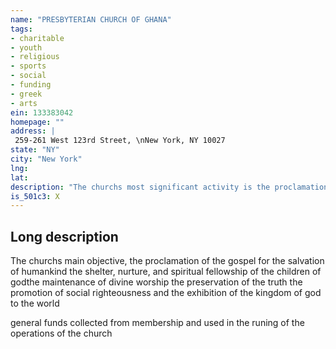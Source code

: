 ```yaml
---
name: "PRESBYTERIAN CHURCH OF GHANA"
tags:
- charitable
- youth
- religious
- sports
- social
- funding
- greek
- arts
ein: 133383042
homepage: ""
address: |
 259-261 West 123rd Street, \nNew York, NY 10027
state: "NY"
city: "New York"
lng: 
lat: 
description: "The churchs most significant activity is the proclamation of the gospel of jesus christ to its membership and the general public. "
is_501c3: X
---
```


## Long description

The churchs main objective, the proclamation of the gospel for the salvation of humankind the shelter, nurture, and spiritual fellowship of the children of godthe maintenance of divine worship the preservation of the truth the promotion of social righteousness and the exhibition of the kingdom of god to the world
  
  general funds collected from membership and used in the runing of the operations of the church
